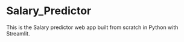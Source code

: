 # Salary_Predictor
This is the Salary predictor web app built from scratch in Python with Streamlit.
